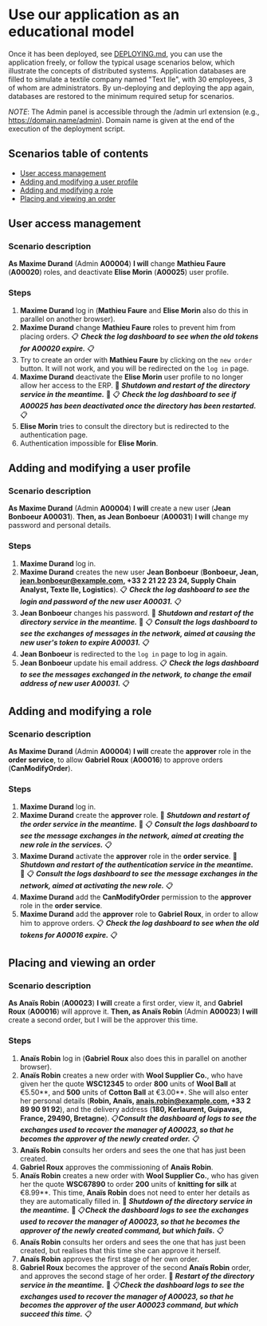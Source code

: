 # Use our application as an educational model

Once it has been deployed, see [DEPLOYING.md](DEPLOYING.md), you can use the application freely, 
or follow the typical usage scenarios below, which illustrate the concepts of distributed systems.
Application databases are filled to simulate a textile company named "Text Ile", with 30 employees, 
3 of whom are administrators.
By un-deploying and deploying the app again, 
databases are restored to the minimum required setup for scenarios.

_NOTE_: The Admin panel is accessible through the /admin url extension (e.g., https://domain.name/admin).
Domain name is given at the end of the execution of the deployment script.

## Scenarios table of contents

- [User access management](#user-access-management)
- [Adding and modifying a user profile](#adding-and-modifying-a-user-profile)
- [Adding and modifying a role](#adding-and-modifying-a-role)
- [Placing and viewing an order](#placing-and-viewing-an-order)

## User access management

### Scenario description

**As Maxime Durand** (Admin **A00004**) **I will** change **Mathieu Faure** (**A00020**) roles, 
and deactivate **Elise Morin** (**A00025**) user profile.

### Steps

1. **Maxime Durand** log in (**Mathieu Faure** and **Elise Morin** also do this in parallel on another browser).
2. **Maxime Durand** change **Mathieu Faure** roles to prevent him from placing orders.
   📋 ***Check the log dashboard to see when the old tokens for A00020 expire.*** 📋
3. Try to create an order with **Mathieu Faure** by clicking on the `new order` button. 
   It will not work, and you will be redirected on the `log in` page.
4. **Maxime Durand** deactivate the **Elise Morin** user profile to no longer allow her access to the ERP.
   🐳 ***Shutdown and restart of the directory service in the meantime.*** 🐳
   📋 ***Check the log dashboard to see if A00025 has been deactivated once the directory has been restarted.*** 📋
5. **Elise Morin** tries to consult the directory but is redirected to the authentication page.
6. Authentication impossible for **Elise Morin**.

## Adding and modifying a user profile

### Scenario description

**As Maxime Durand** (Admin **A00004**) **I will** create a new user (**Jean Bonboeur A00031**).
**Then, as Jean Bonboeur** (**A00031**) **I will** change my password and personal details.

### Steps

1. **Maxime Durand** log in.
2. **Maxime Durand** creates the new user **Jean Bonboeur** (**Bonboeur, Jean, jean.bonboeur@example.com, 
   +33 2 21 22 23 24, Supply Chain Analyst, Texte Ile, Logistics**).
   📋 ***Check the log dashboard to see the login and password of the new user A00031.*** 📋
3. **Jean Bonboeur** changes his password.
   🐳 ***Shutdown and restart of the directory service in the meantime.*** 🐳
   📋 ***Consult the logs dashboard to see the exchanges of messages in the network, 
   aimed at causing the new user's token to expire A00031.*** 📋
4. **Jean Bonboeur** is redirected to the `log in` page to log in again.
5. **Jean Bonboeur** update his email address.
   📋 ***Check the logs dashboard to see the messages exchanged in the network, 
   to change the email address of new user A00031.*** 📋

## Adding and modifying a role

### Scenario description

**As Maxime Durand** (Admin **A00004**) **I will** create the **approver** role in the **order service**,
to allow **Gabriel Roux** (**A00016**) to approve orders (**CanModifyOrder**).

### Steps

1. **Maxime Durand** log in.
2. **Maxime Durand** create the **approver** role.
   🐳 ***Shutdown and restart of the order service in the meantime.*** 🐳
   📋 ***Consult the logs dashboard to see the message exchanges in the network, 
   aimed at creating the new role in the services.*** 📋
3. **Maxime Durand** activate the **approver** role in the **order service**.
   🐳 ***Shutdown and restart of the authentication service in the meantime.*** 🐳
   📋 ***Consult the logs dashboard to see the message exchanges in the network,
   aimed at activating the new role.***  📋
4. **Maxime Durand** add the **CanModifyOrder** permission to the **approver** role in the **order service**.
5. **Maxime Durand** add the **approver** role to **Gabriel Roux**, in order to allow him to approve orders.
   📋 ***Check the log dashboard to see when the old tokens for A00016 expire.*** 📋

## Placing and viewing an order

### Scenario description

**As Anaïs Robin** (**A00023**) **I will** create a first order, view it, 
and **Gabriel Roux** (**A00016**) will approve it.
**Then, as Anaïs Robin** (Admin **A00023**) **I will** create a second order, but I will be the approver this time.

### Steps

1. **Anaïs Robin** log in (**Gabriel Roux** also does this in parallel on another browser).
2. **Anaïs Robin** creates a new order with **Wool Supplier Co.**,
   who have given her the quote **WSC12345** to order **800** units of **Wool Ball** at €5.50**, 
   and **500** units of **Cotton Ball** at €3.00**. 
   She will also enter her personal details (**Robin, Anaïs, anais.robin@example.com, +33 2 89 90 91 92**), 
   and the delivery address (**180, Kerlaurent, Guipavas, France, 29490, Bretagne**).
   📋***Consult the dashboard of logs to see the exchanges used to recover the manager of A00023, 
   so that he becomes the approver of the newly created order.*** 📋
3. **Anaïs Robin** consults her orders and sees the one that has just been created.
4. **Gabriel Roux** approves the commissioning of **Anaïs Robin**.
5. **Anaïs Robin** creates a new order with **Wool Supplier Co.**, 
   who has given her the quote **WSC67890** to order **200** units of **knitting for silk** at €8.99**. 
   This time, **Anaïs Robin** does not need to enter her details as they are automatically filled in.
   🐳 ***Shutdown of the directory service in the meantime.*** 🐳
   📋***Check the dashboard logs to see the exchanges used to recover the manager of A00023, 
   so that he becomes the approver of the newly created command, but which fails.*** 📋
6. **Anaïs Robin** consults her orders and sees the one that has just been created, 
   but realises that this time she can approve it herself.
7. **Anaïs Robin** approves the first stage of her own order.
8. **Gabriel Roux** becomes the approver of the second **Anaïs Robin** order, 
   and approves the second stage of her order.
   🐳 ***Restart of the directory service in the meantime.*** 🐳
   📋***Check the dashboard logs to see the exchanges used to recover the manager of A00023,
   so that he becomes the approver of the user A00023 command, but which succeed this time.*** 📋
